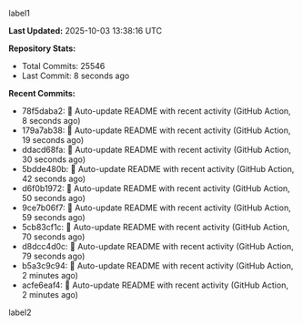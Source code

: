 
label1 
<!-- ACTIVITY_START -->
**Last Updated:** 2025-10-03 13:38:16 UTC

**Repository Stats:**
- Total Commits: 25546
- Last Commit: 8 seconds ago

**Recent Commits:**
- 78f5daba2: 🤖 Auto-update README with recent activity (GitHub Action, 8 seconds ago)
- 179a7ab38: 🤖 Auto-update README with recent activity (GitHub Action, 19 seconds ago)
- ddacd68fa: 🤖 Auto-update README with recent activity (GitHub Action, 30 seconds ago)
- 5bdde480b: 🤖 Auto-update README with recent activity (GitHub Action, 42 seconds ago)
- d6f0b1972: 🤖 Auto-update README with recent activity (GitHub Action, 50 seconds ago)
- 9ce7b06f7: 🤖 Auto-update README with recent activity (GitHub Action, 59 seconds ago)
- 5cb83cf1c: 🤖 Auto-update README with recent activity (GitHub Action, 70 seconds ago)
- d8dcc4d0c: 🤖 Auto-update README with recent activity (GitHub Action, 79 seconds ago)
- b5a3c9c94: 🤖 Auto-update README with recent activity (GitHub Action, 2 minutes ago)
- acfe6eaf4: 🤖 Auto-update README with recent activity (GitHub Action, 2 minutes ago)
<!-- ACTIVITY_END -->

label2
